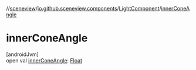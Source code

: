 //[sceneview](../../../index.md)/[io.github.sceneview.components](../index.md)/[LightComponent](index.md)/[innerConeAngle](inner-cone-angle.md)

# innerConeAngle

[androidJvm]\
open val [innerConeAngle](inner-cone-angle.md): [Float](https://kotlinlang.org/api/latest/jvm/stdlib/kotlin/-float/index.html)
